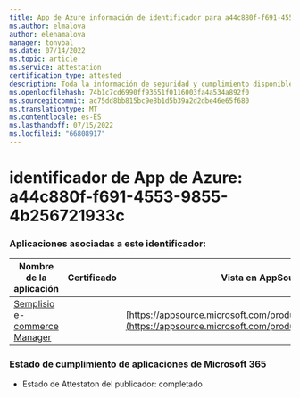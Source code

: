 ```yaml
---
title: App de Azure información de identificador para a44c880f-f691-4553-9855-4b256721933c
ms.author: elmalova
author: elenamalova
manager: tonybal
ms.date: 07/14/2022
ms.topic: article
ms.service: attestation
certification_type: attested
description: Toda la información de seguridad y cumplimiento disponible para a44c880f-f691-4553-9855-4b256721933c.
ms.openlocfilehash: 74b1c7cd6990ff93651f0116003fa4a534a892f0
ms.sourcegitcommit: ac75dd8bb815bc9e8b1d5b39a2d2dbe46e65f680
ms.translationtype: MT
ms.contentlocale: es-ES
ms.lasthandoff: 07/15/2022
ms.locfileid: "66808917"
---
```

# <a name="azure-app-id-a44c880f-f691-4553-9855-4b256721933c"></a>identificador de App de Azure: a44c880f-f691-4553-9855-4b256721933c


### <a name="apps-associated-with-this-id"></a>Aplicaciones asociadas a este identificador:
| **Nombre de la aplicación** | **Certificado** | **Vista en AppSource** |
|--------------|---------------|-----------------------|
| [Semplisio e-commerce Manager](../forward/WA200004286.md) |  | [https://appsource.microsoft.com/product/office/WA200004286](https://appsource.microsoft.com/product/office/WA200004286) |

### <a name="microsoft-365-app-compliance-status"></a>Estado de cumplimiento de aplicaciones de Microsoft 365
- Estado de Attestaton del publicador: completado
